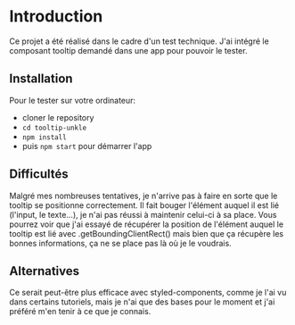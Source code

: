 # Introduction
Ce projet a été réalisé dans le cadre d'un test technique. J'ai intégré le composant tooltip demandé dans une app pour pouvoir le tester.

## Installation
Pour le tester sur votre ordinateur:
- cloner le repository
- ```cd tooltip-unkle```
- ```npm install```
- puis ```npm start``` pour démarrer l'app

## Difficultés
Malgré mes nombreuses tentatives, je n'arrive pas à faire en sorte que le tooltip se positionne correctement. Il fait bouger l'élément auquel il est lié (l'input, le texte...), je n'ai pas réussi à maintenir celui-ci à sa place. Vous pourrez voir que j'ai essayé de récupérer la position de l'élément auquel le tooltip est lié avec .getBoundingClientRect() mais bien que ça récupère les bonnes informations, ça ne se place pas là où je le voudrais.

## Alternatives
Ce serait peut-être plus efficace avec styled-components, comme je l'ai vu dans certains tutoriels, mais je n'ai que des bases pour le moment et j'ai préféré m'en tenir à ce que je connais.